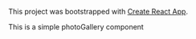 This project was bootstrapped with [Create React App](https://github.com/facebook/create-react-app).

This is a simple photoGallery component


